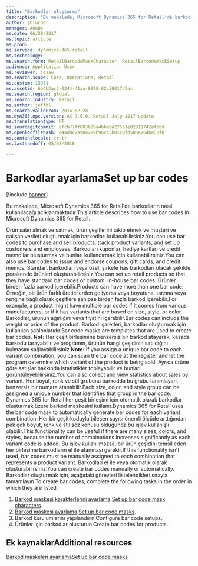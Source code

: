 ```yaml
---
title: "Barkodlar oluşturma"
description: "Bu makalede, Microsoft Dynamics 365 for Retail'de barkodların nasıl kullanılacağı açıklanmaktadır."
author: jblucher
manager: AnnBe
ms.date: 06/20/2017
ms.topic: article
ms.prod: 
ms.service: dynamics-365-retail
ms.technology: 
ms.search.form: RetailBarcodeMaskCharacter, RetailBarcodeMaskSetup
audience: Application User
ms.reviewer: josaw
ms.search.scope: Core, Operations, Retail
ms.custom: 15971
ms.assetid: 6b4b2ac2-0344-41aa-8818-62c30017d5ac
ms.search.region: global
ms.search.industry: Retail
ms.author: jeffbl
ms.search.validFrom: 2016-02-28
ms.dyn365.ops.version: AX 7.0.0, Retail July 2017 update
ms.translationtype: HT
ms.sourcegitcommit: efcb77ff883b29a4bbaba27551e02311742afbbd
ms.openlocfilehash: e4ad8c2a984229b96cc5b81c0fd505a264ba58f0
ms.contentlocale: tr-tr
ms.lasthandoff: 05/08/2018

---
```


# <a name="set-up-bar-codes"></a><span data-ttu-id="48492-103">Barkodlar ayarlama</span><span class="sxs-lookup"><span data-stu-id="48492-103">Set up bar codes</span></span>

[!include [banner](includes/banner.md)]

<span data-ttu-id="48492-104">Bu makalede, Microsoft Dynamics 365 for Retail'de barkodların nasıl kullanılacağı açıklanmaktadır.</span><span class="sxs-lookup"><span data-stu-id="48492-104">This article describes how to use bar codes in Microsoft Dynamics 365 for Retail.</span></span>

<span data-ttu-id="48492-105">Ürün satın almak ve satmak, ürün çeşitlerini takip etmek ve müşteri ve çalışan verileri oluşturmak için barkodları kullanabilirsiniz.</span><span class="sxs-lookup"><span data-stu-id="48492-105">You can use bar codes to purchase and sell products, track product variants, and set up customers and employees.</span></span> <span data-ttu-id="48492-106">Barkodları kuponlar, hediye kartları ve credit memo'lar oluşturmak ve bunları kullandırmak için kullanabilirsiniz.</span><span class="sxs-lookup"><span data-stu-id="48492-106">You can also use bar codes to issue and endorse coupons, gift cards, and credit memos.</span></span> <span data-ttu-id="48492-107">Standart bankodları veya özel, şirkete has barkodları olacak şekilde perakende ürünleri oluşturabilirsiniz.</span><span class="sxs-lookup"><span data-stu-id="48492-107">You can set up retail products so that they have standard bar codes or custom, in-house bar codes.</span></span> <span data-ttu-id="48492-108">Ürünler birden fazla barkod içerebilir.</span><span class="sxs-lookup"><span data-stu-id="48492-108">Products can have more than one bar code.</span></span> <span data-ttu-id="48492-109">Örneğin, bir ürün farklı üreticilerden geliyorsa veya boyutuna, tarzına veya rengine bağlı olarak çeşitlere sahipse birden fazla barkod içerebilir.</span><span class="sxs-lookup"><span data-stu-id="48492-109">For example, a product might have multiple bar codes if it comes from various manufacturers, or if it has variants that are based on size, style, or color.</span></span> <span data-ttu-id="48492-110">Barkodlar, ürünün ağırlığını veya fiyatını içerebilir.</span><span class="sxs-lookup"><span data-stu-id="48492-110">Bar codes can include the weight or price of the product.</span></span> <span data-ttu-id="48492-111">Barkod işaretleri, barkodlar oluşturmak için kullanılan şablonlarıdır.</span><span class="sxs-lookup"><span data-stu-id="48492-111">Bar code masks are templates that are used to create bar codes.</span></span> <span data-ttu-id="48492-112">**Not:** Her çeşit birleşimine benzersiz bir barkod atayarak, kasada barkodu tarayabilir ve programın, ürünün hangi çeşidinin satıldığını bulmasını sağlayabilirsiniz.</span><span class="sxs-lookup"><span data-stu-id="48492-112">**Note:** If you assign a unique bar code to each variant combination, you can scan the bar code at the register and let the program determine which variant of the product is being sold.</span></span> <span data-ttu-id="48492-113">Ayrıca ürüne göre satışlar hakkında istatistikler toplayabilir ve bunları görüntüleyebilirsiniz.</span><span class="sxs-lookup"><span data-stu-id="48492-113">You can also collect and view statistics about sales by variant.</span></span> <span data-ttu-id="48492-114">Her boyut, renk ve stil grubuna barkodda bu grubu tanımlayan, benzersiz bir numara atanabilir.</span><span class="sxs-lookup"><span data-stu-id="48492-114">Each size, color, and style group can be assigned a unique number that identifies that group in the bar code.</span></span> <span data-ttu-id="48492-115">Dynamics 365 for Retail her çeşit birleşimi için otomatik olarak barkodlar oluşturmak üzere barkod maskesini kullanır.</span><span class="sxs-lookup"><span data-stu-id="48492-115">Dynamics 365 for Retail uses the bar code mask to automatically generate bar codes for each variant combination.</span></span> <span data-ttu-id="48492-116">Her bir çeşit koduyla bileşen sayısı önemli ölçüde arttığından pek çok boyut, renk ve stil söz konusu olduğunda bu işlev kullanışlı olabilir.</span><span class="sxs-lookup"><span data-stu-id="48492-116">This functionality can be useful if there are many sizes, colors, and styles, because the number of combinations increases significantly as each variant code is added.</span></span> <span data-ttu-id="48492-117">Bu işlev kullanılmazsa, bir ürün çeşidini temsil eden her birleşime barkodların el ile atanması gerekir.</span><span class="sxs-lookup"><span data-stu-id="48492-117">If this functionality isn't used, bar codes must be manually assigned to each combination that represents a product variant.</span></span> <span data-ttu-id="48492-118">Barkodları el ile veya otomatik olarak oluşturabilirsiniz.</span><span class="sxs-lookup"><span data-stu-id="48492-118">You can create bar codes manually or automatically.</span></span> <span data-ttu-id="48492-119">Barkodlar oluşturmak için, aşağıdaki görevleri listelendikleri sırayla tamamlayın.</span><span class="sxs-lookup"><span data-stu-id="48492-119">To create bar codes, complete the following tasks in the order in which they are listed.</span></span>

1.  <span data-ttu-id="48492-120">[Barkod maskesi karakterlerini ayarlama](set-up-bar-code-masks.md).</span><span class="sxs-lookup"><span data-stu-id="48492-120">[Set up bar code mask characters](set-up-bar-code-masks.md).</span></span>
2.  <span data-ttu-id="48492-121">[Barkod maskesi ayarlama](set-up-bar-code-masks.md).</span><span class="sxs-lookup"><span data-stu-id="48492-121">[Set up bar code masks](set-up-bar-code-masks.md).</span></span>
3.  <span data-ttu-id="48492-122">Barkod kurulumlarını yapılandırın.</span><span class="sxs-lookup"><span data-stu-id="48492-122">Configure bar code setups.</span></span>
4.  <span data-ttu-id="48492-123">Ürünler için barkodlar oluşturun.</span><span class="sxs-lookup"><span data-stu-id="48492-123">Create bar codes for products.</span></span>


<a name="additional-resources"></a><span data-ttu-id="48492-124">Ek kaynaklar</span><span class="sxs-lookup"><span data-stu-id="48492-124">Additional resources</span></span>
--------

[<span data-ttu-id="48492-125">Barkod maskeleri ayarlama</span><span class="sxs-lookup"><span data-stu-id="48492-125">Set up bar code masks</span></span>](set-up-bar-code-masks.md)





